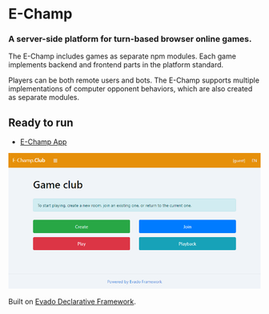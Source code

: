 # E-Champ

### A server-side platform for turn-based browser online games.

The E-Champ includes games as separate npm modules.
Each game implements backend and frontend parts in the platform standard.

Players can be both remote users and bots.
The E-Champ supports multiple implementations of computer opponent behaviors,
which are also created as separate modules.

## Ready to run

- [E-Champ App](https://github.com/mkhorin/e-champ-app)

![E-Champ](doc/club-main.png)

Built on [Evado Declarative Framework](https://github.com/mkhorin/evado).